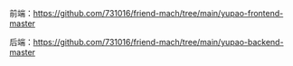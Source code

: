 前端：https://github.com/731016/friend-mach/tree/main/yupao-frontend-master

后端：https://github.com/731016/friend-mach/tree/main/yupao-backend-master
